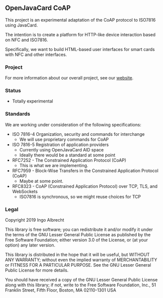 ## OpenJavaCard CoAP

This project is an experimental adaptation of the CoAP protocol to ISO7816 using JavaCard.

The intention is to create a platform for HTTP-like device interaction based on NFC and ISO7816.

Specifically, we want to build HTML-based user interfaces for smart cards with NFC and other interfaces.

### Project

For more information about our overall project, see our [website](https://openjavacard.org/).

### Status

 * Totally experimental

### Standards

We are working under consideration of the following specifications:

* ISO 7816-4 Organization, security and commands for interchange
  * We will use proprietary commands for CoAP
* ISO 7816-5 Registration of application providers
  * Currently using OpenJavaCard AID space
  * Ideally there would be a standard at some point
* RFC7252 - The Constrained Application Protocol (CoAP)
  * This is what we are implementing. 
* RFC7959 - Block-Wise Transfers in the Constrained Application Protocol (CoAP)
  * Maybe at some point.
* RFC8323 - CoAP (Constrained Application Protocol) over TCP, TLS, and WebSockets
  * ISO7816 is synchronous, so we might reuse choices for TCP

### Legal

Copyright 2019 Ingo Albrecht

This library is free software; you can redistribute it and/or
modify it under the terms of the GNU Lesser General Public
License as published by the Free Software Foundation; either
version 3.0 of the License, or (at your option) any later version.

This library is distributed in the hope that it will be useful,
but WITHOUT ANY WARRANTY; without even the implied warranty of
MERCHANTABILITY or FITNESS FOR A PARTICULAR PURPOSE.  See the GNU
Lesser General Public License for more details.

You should have received a copy of the GNU Lesser General Public
License along with this library; if not, write to the Free Software
Foundation, Inc., 51 Franklin Street, Fifth Floor, Boston, MA 02110-1301 USA
